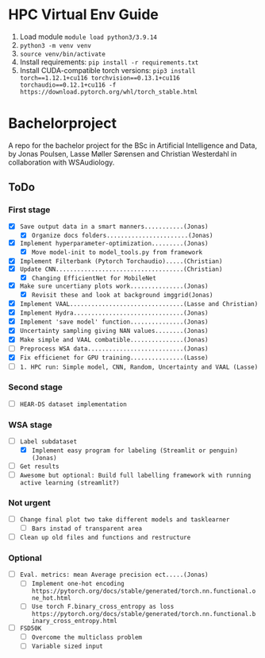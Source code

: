 # HPC Virtual Env Guide
1. Load module `module load python3/3.9.14`
2. `python3 -m venv venv`
3. `source venv/bin/activate`
4. Install requirements:  `pip install -r requirements.txt`
5. Install CUDA-compatible torch versions: `pip3 install torch==1.12.1+cu116 torchvision==0.13.1+cu116 torchaudio==0.12.1+cu116 -f https://download.pytorch.org/whl/torch_stable.html`

# Bachelorproject
A repo for the bachelor project for the BSc in Artificial Intelligence and Data, by Jonas Poulsen, Lasse Møller Sørensen and Christian Westerdahl in collaboration with WSAudiology.

## ToDo
### First stage
- [X] `Save output data in a smart manners...........(Jonas)`
  - [X] `Organize docs folders.......................(Jonas)`
- [X] `Implement hyperparameter-optimization.........(Jonas)`
    - [X] `Move model-init to model_tools.py from framework`
- [X] `Implement Filterbank (Pytorch Torchaudio).....(Christian)`
- [X] `Update CNN....................................(Christian)`
    - [X] `Changing EfficientNet for MobileNet`
- [X] `Make sure uncertiany plots work...............(Jonas)`
  - [X] `Revisit these and look at background imggrid(Jonas)`
- [X] `Implement VAAL................................(Lasse and Christian)`
- [X] `Implement Hydra...............................(Jonas)`
- [X] `Implement 'save model' function...............(Jonas)`
- [X] `Uncertainty sampling giving NAN values........(Jonas)`
- [X] `Make simple and VAAL combatible...............(Jonas)`
- [ ] `Preprocess WSA data...........................(Jonas)`
- [X] `Fix efficienet for GPU training...............(Lasse)`
- [ ] `1. HPC run: Simple model, CNN, Random, Uncertainty and VAAL (Lasse)`

### Second stage
- [ ] `HEAR-DS dataset implementation`


### WSA stage
- [ ] `Label subdataset`
  - [X] `Implement easy program for labeling (Streamlit or penguin) (Jonas)`
- [ ] `Get results `
- [ ] `Awesome but optional: Build full labelling framework with running active learning (streamlit?)`

### Not urgent
- [ ] `Change final plot two take different models and tasklearner`
    - [ ] `Bars instad of transparent area`
- [ ] `Clean up old files and functions and restructure`

### Optional
- [ ] `Eval. metrics: mean Average precision ect.....(Jonas)`
  - [ ] `Implement one-hot encoding https://pytorch.org/docs/stable/generated/torch.nn.functional.one_hot.html` 
  - [ ] `Use torch F.binary_cross_entropy as loss https://pytorch.org/docs/stable/generated/torch.nn.functional.binary_cross_entropy.html`
- [ ] `FSD50K` 
    - [ ] `Overcome the multiclass problem`
    - [ ] `Variable sized input`

